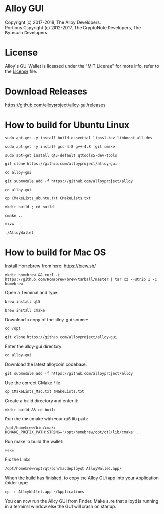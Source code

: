 # Alloy GUI

Copyright (c) 2017-2018, The Alloy Developers.   
Portions Copyright (c) 2012-2017, The CryptoNote Developers, The Bytecoin Developers.

# License

Alloy's GUI Wallet is licensed under the "MIT License" for more info, refer to the [License](LICENSE) file.

# Download Releases
https://github.com/alloyproject/alloy-gui/releases


# How to build for Ubuntu Linux

```sudo apt-get -y install build-essential libssl-dev libboost-all-dev```

```sudo apt-get -y install gcc-4.8 g++-4.8  git cmake```

```sudo apt-get install qt5-default qttools5-dev-tools```


```git clone https://github.com/alloyproject/alloy-gui```

```cd alloy-gui```

```git submodule add -f https://github.com/alloyproject/alloy```

```cd alloy-gui```

```cp CMakeLists_ubuntu.txt CMakeLists.txt```

```mkdir build ; cd build```

```cmake ..```

```make```

```./AlloyWallet```



# How to build for Mac OS 

Install Homebrew from here: https://brew.sh/

```mkdir homebrew && curl -L https://github.com/Homebrew/brew/tarball/master | tar xz --strip 1 -C homebrew```

Open a Terminal and type: 

```brew install qt5```

```brew install cmake```

Download a copy of the alloy-gui source:

```cd /opt```

```git clone https://github.com/alloyproject/alloy-gui```

Enter the alloy-gui directory:

```cd alloy-gui```

Download the latest alloycoin codebase:

```git submodule add -f https://github.com/alloyproject/alloy```

Use the correct CMake File

```cp CMakeLists_Mac.txt CMakeLists.txt```

Create a build directory and enter it:

```mkdir build && cd build```

Run the the cmake with your qt5 lib path:

```/opt/homebrew/bin/cmake  -DCMAKE_PREFIX_PATH:STRING='/opt/homebrew/opt/qt5/lib/cmake' ..```

Run make to build the wallet:

```make```

Fix the Links

```/opt/homebrew/opt/qt/bin/macdeployqt AlloyWallet.app/```


When the build has finished, to copy the Alloy GUi app into your Application folder type:

```cp -r AlloyWallet.app ~/Applications```

You can now run the Alloy GUI from Finder. Make sure that alloyd is running in a terminal window else the GUI will crash on startup.
